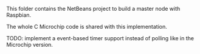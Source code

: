 This folder contains the NetBeans project to build a master node with Raspbian.

The whole C Microchip code is shared with this implementation.

TODO: implement a event-based timer support instead of polling like in the Microchip version.